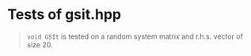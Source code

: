 # Tests of gsit.hpp

> `void GSIt` is tested on a random system matrix and r.h.s. vector of size 20.
